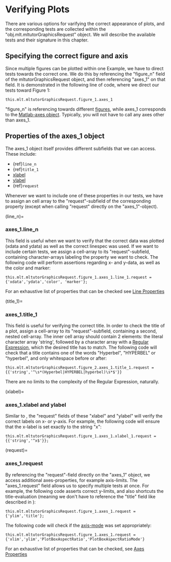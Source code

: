 # Verifying Plots

There are various options for varifying the correct appearance of plots, and the corresponding tests are collected within the "obj.mlt.mltutorGraphicsRequest" object. We will describe the available tests and their signature in this chapter.


## Specifying the correct figure and axis

Since multiple figures can be plotted within one Example, we have to direct tests towards the correct one. We do this by referencing the "figure_n" field of the mltutorGraphicsRequest object, and then referencing "axes_1" on that field. It is demonstrated in the following line of code, where we direct our tests toward Figure 1:
```
this.mlt.mltutorGraphicsRequest.figure_1.axes_1
```
"figure_n" is referencing towards different [figures](https://www.mathworks.com/help/matlab/ref/figure.html), while axes_1 corresponds to the [Matlab-axes object](https://www.mathworks.com/help/matlab/ref/axes.html). Typically, you will not have to call any axes other than axes_1.


## Properties of the axes_1 object

The axes_1 object itself provides different subfields that we can access. These include:
- {ref}`line_n`
- {ref}`title_1`
- [xlabel](xlabel)
- [ylabel](xlabel)
- {ref}`request`

Whenever we want to include one of these properties in our tests, we have to assign an cell array to the "request"-subfield of the corresponding property (except when calling "request" directly on the "axes_1"-object).

(line_n)=
### axes_1.line_n
This field is useful when we want to verify that the correct data was plotted (xdata and ydata) as well as the correct linespec was used. If we want to include certain tests, we assign a cell-array to its "request"-subfield, containing character-arrays labeling the property we want to check. The following code will perform assertions regarding x- and y-data, as well as the color and marker:

```
this.mlt.mltutorGraphicsRequest.figure_1.axes_1.line_1.request = {'xdata','ydata','color', 'marker'};
```
For an exhaustive list of properties that can be checked see [Line Properties](https://de.mathworks.com/help/matlab/ref/matlab.graphics.chart.primitive.line-properties.html)

(title_1)=
### axes_1.title_1
This field is useful for verifying the correct title. In order to check the title of a plot, assign a cell-array to its "request"-subfield, containing a second, nested cell-array. The inner cell array should contain 2 elements: the literal character array 'string', followed by a character array with a [Regular Expression](https://www.princeton.edu/~mlovett/reference/Regular-Expressions.pdf), which the desired title has to match. The following code will check that a title contains one of the words "Hyperbel", "HYPERBEL" or "hyperbel", and only whitespace before or after:

```
this.mlt.mltutorGraphicsRequest.figure_2.axes_1.title_1.request = {{'string','^\s*(Hyperbel|HYPERBEL|hyperbel)\s*$'}}
```
There are no limits to the complexity of the Regular Expression, naturally.


(xlabel)=
### axes_1.xlabel and ylabel
Similar to [](title_1), the "request" fields of these "xlabel" and "ylabel" will verify the correct labels on x- or y-axis. For example, the following code will ensure that the x-label is set exactly to the string "x":
```
this.mlt.mltutorGraphicsRequest.figure_1.axes_1.xlabel_1.request = {{'string','^x$'}};
```

(request)=
### axes_1.request
By referencing the "request"-field directly on the "axes_1" object, we access additional axes-properties, for example axis-limits. The "axes_1.request" field allows us to specify multiple tests at once.  For example, the following code asserts correct y-limits, and also shortcuts the title-evaluation (meaning we don't have to reference the "title" field like described in [](title_1)):
```
this.mlt.mltutorGraphicsRequest.figure_1.axes_1.request = {'ylim','title'};
```
The following code will check if the [axis-mode](http://www.mathworks.com/help/matlab/ref/axis.html) was set appropriately:
```
this.mlt.mltutorGraphicsRequest.figure_1.axes_1.request = {'xlim','ylim','PlotBoxAspectRatio','PlotBoxAspectRatioMode'}
```
For an exhaustive list of properties that can be checked, see [Axes Properties](https://de.mathworks.com/help/matlab/ref/matlab.graphics.axis.axes-properties.html)




